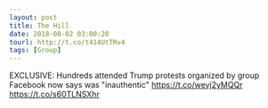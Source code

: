 ```yaml
---
layout: post
title: The Hill
date: 2018-08-02 03:00:20
tourl: http://t.co/t414UtTRv4
tags: [Group]
---
```

EXCLUSIVE: Hundreds attended Trump protests organized by group Facebook now says was "inauthentic" https://t.co/wevj2yMQQr https://t.co/s60TLNSXhr